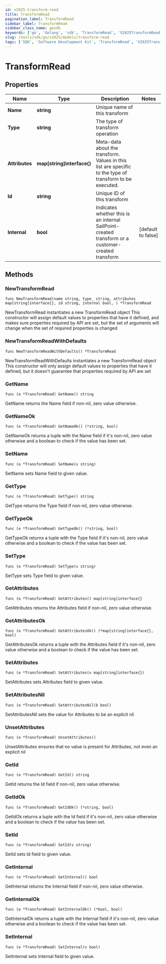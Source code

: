 ```yaml
---
id: v2025-transform-read
title: TransformRead
pagination_label: TransformRead
sidebar_label: TransformRead
sidebar_class_name: gosdk
keywords: ['go', 'Golang', 'sdk', 'TransformRead', 'V2025TransformRead']
slug: /tools/sdk/go/v2025/models/transform-read
tags: ['SDK', 'Software Development Kit', 'TransformRead', 'V2025TransformRead']
---
```


# TransformRead

## Properties

| Name | Type | Description | Notes |
| --- | --- | --- | --- |
| **Name** | **string** | Unique name of this transform |
| **Type** | **string** | The type of transform operation |
| **Attributes** | **map[string]interface{}** | Meta-data about the transform. Values in this list are specific to the type of transform to be executed. |
| **Id** | **string** | Unique ID of this transform |
| **Internal** | **bool** | Indicates whether this is an internal SailPoint-created transform or a customer-created transform | [default to false] |

## Methods

### NewTransformRead

`func NewTransformRead(name string, type_ string, attributes map[string]interface{}, id string, internal bool, ) *TransformRead`

NewTransformRead instantiates a new TransformRead object This constructor will assign default values to properties that have it defined, and makes sure properties required by API are set, but the set of arguments will change when the set of required properties is changed

### NewTransformReadWithDefaults

`func NewTransformReadWithDefaults() *TransformRead`

NewTransformReadWithDefaults instantiates a new TransformRead object This constructor will only assign default values to properties that have it defined, but it doesn't guarantee that properties required by API are set

### GetName

`func (o *TransformRead) GetName() string`

GetName returns the Name field if non-nil, zero value otherwise.

### GetNameOk

`func (o *TransformRead) GetNameOk() (*string, bool)`

GetNameOk returns a tuple with the Name field if it's non-nil, zero value otherwise and a boolean to check if the value has been set.

### SetName

`func (o *TransformRead) SetName(v string)`

SetName sets Name field to given value.

### GetType

`func (o *TransformRead) GetType() string`

GetType returns the Type field if non-nil, zero value otherwise.

### GetTypeOk

`func (o *TransformRead) GetTypeOk() (*string, bool)`

GetTypeOk returns a tuple with the Type field if it's non-nil, zero value otherwise and a boolean to check if the value has been set.

### SetType

`func (o *TransformRead) SetType(v string)`

SetType sets Type field to given value.

### GetAttributes

`func (o *TransformRead) GetAttributes() map[string]interface{}`

GetAttributes returns the Attributes field if non-nil, zero value otherwise.

### GetAttributesOk

`func (o *TransformRead) GetAttributesOk() (*map[string]interface{}, bool)`

GetAttributesOk returns a tuple with the Attributes field if it's non-nil, zero value otherwise and a boolean to check if the value has been set.

### SetAttributes

`func (o *TransformRead) SetAttributes(v map[string]interface{})`

SetAttributes sets Attributes field to given value.

### SetAttributesNil

`func (o *TransformRead) SetAttributesNil(b bool)`

SetAttributesNil sets the value for Attributes to be an explicit nil

### UnsetAttributes

`func (o *TransformRead) UnsetAttributes()`

UnsetAttributes ensures that no value is present for Attributes, not even an explicit nil

### GetId

`func (o *TransformRead) GetId() string`

GetId returns the Id field if non-nil, zero value otherwise.

### GetIdOk

`func (o *TransformRead) GetIdOk() (*string, bool)`

GetIdOk returns a tuple with the Id field if it's non-nil, zero value otherwise and a boolean to check if the value has been set.

### SetId

`func (o *TransformRead) SetId(v string)`

SetId sets Id field to given value.

### GetInternal

`func (o *TransformRead) GetInternal() bool`

GetInternal returns the Internal field if non-nil, zero value otherwise.

### GetInternalOk

`func (o *TransformRead) GetInternalOk() (*bool, bool)`

GetInternalOk returns a tuple with the Internal field if it's non-nil, zero value otherwise and a boolean to check if the value has been set.

### SetInternal

`func (o *TransformRead) SetInternal(v bool)`

SetInternal sets Internal field to given value.
